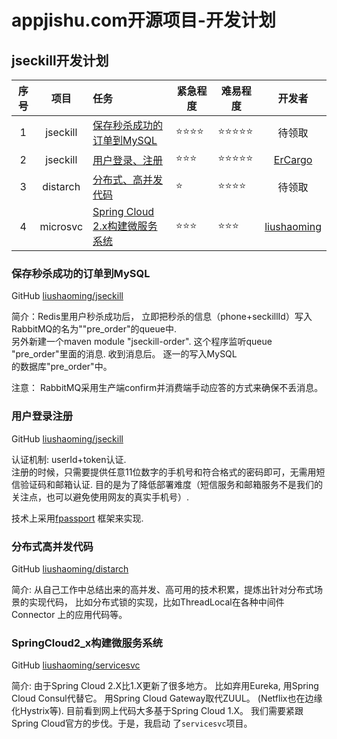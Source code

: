 <h1>appjishu.com开源项目-开发计划</h1>

## jseckill开发计划

| 序号 | 项目 | 任务 | 紧急程度 | 难易程度 | 开发者 |
| :------: | :------: | :------ | ------ | ------ | :------: |
| 1 | jseckill | [保存秒杀成功的订单到MySQL](#保存秒杀成功的订单到MySQL) | ⭐⭐⭐⭐ | ⭐⭐⭐⭐⭐ | 待领取 |
| 2 | jseckill | [用户登录、注册](#用户登录注册) | ⭐⭐⭐ | ⭐⭐⭐⭐⭐ | [ErCargo](https://github.com/ErCargo) |
| 3 | distarch | [分布式、高并发代码](#分布式高并发代码) | ⭐ | ⭐⭐⭐⭐ | 待领取 |
| 4 | microsvc | [Spring Cloud 2.x构建微服务系统](#SpringCloud2_x构建微服务系统) | ⭐⭐⭐ | ⭐⭐⭐ | [liushaoming](https://github.com/liushaoming) |


### 保存秒杀成功的订单到MySQL
GitHub [liushaoming/jseckill](https://github.com/liushaoming/jseckill)

简介：Redis里用户秒杀成功后， 立即把秒杀的信息（phone+seckillId）写入RabbitMQ的名为""pre_order"的queue中. <br/>
另外新建一个maven module "jseckill-order". 这个程序监听queue "pre_order"里面的消息. 收到消息后。 逐一的写入MySQL <br/>
的数据库"pre_order"中。 

注意： RabbitMQ采用生产端confirm并消费端手动应答的方式来确保不丢消息。

### 用户登录注册
GitHub [liushaoming/jseckill](https://github.com/liushaoming/jseckill)

认证机制: userId+token认证.     
注册的时候，只需要提供任意11位数字的手机号和符合格式的密码即可，无需用短信验证码和邮箱认证. 
目的是为了降低部署难度（短信服务和邮箱服务不是我们的关注点，也可以避免使用网友的真实手机号）.

技术上采用[fpassport](https://github.com/liushaoming/fpassport) 框架来实现.

### 分布式高并发代码
GitHub [liushaoming/distarch](https://github.com/liushaoming/distarch)

简介:
从自己工作中总结出来的高并发、高可用的技术积累，提炼出针对分布式场景的实现代码， 比如分布式锁的实现，比如ThreadLocal在各种中间件Connector
上的应用代码等。

### SpringCloud2_x构建微服务系统
GitHub [liushaoming/servicesvc](https://github.com/liushaoming/servicesvc)

简介:
由于Spring Cloud 2.X比1.X更新了很多地方。 比如弃用Eureka, 用Spring Cloud Consul代替它。 用Spring Cloud Gateway取代ZUUL。
(Netflix也在边缘化Hystrix等).  目前看到网上代码大多基于Spring Cloud 1.X。  我们需要紧跟Spring Cloud官方的步伐。于是，我启动
了<code>servicesvc</code>项目。
